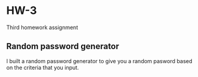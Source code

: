 # HW-3
Third homework assignment

## Random password generator
I built a random password generator to give you a random pasword based on the criteria that you input. 
